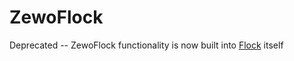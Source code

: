 # ZewoFlock

Deprecated -- ZewoFlock functionality is now built into [Flock](https://github.com/jakeheis/Flock) itself
